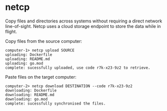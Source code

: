 # netcp

Copy files and directories across systems without requiring a direct network line-of-sight. Netcp uses a cloud
storage endpoint to store the data while in flight.

Copy files from the source computer:

    computer-1> netcp upload SOURCE
    uploading: Dockerfile
    uploading: README.md
    uploading: go.mod
    complete: sucessfully uploaded, use code r7k-x23-9z2 to retrieve.

Paste files on the target computer:

    computer-2> netcp download DESTINATION --code r7k-x23-9z2
    downloading: Dockerfile
    downloading: README.md
    downloading: go.mod
    complete: sucessfully synchronised the files.
